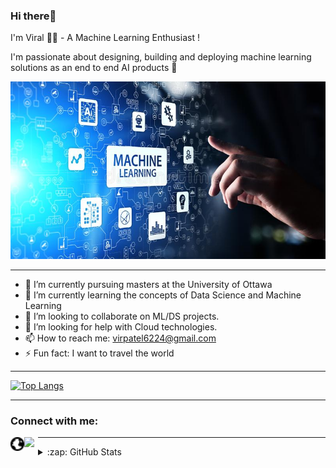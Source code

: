 ### Hi there👋
I'm Viral 👨‍💻 - A Machine Learning Enthusiast !

I'm passionate about designing, building and deploying machine learning solutions as an end to end AI products 🎩

<img src="https://github.com/vir007/vir007/blob/main/ML.jpg">

---

- 🔭 I’m currently pursuing masters at the University of Ottawa
- 🌱 I’m currently learning the concepts of Data Science and Machine Learning
- 👯 I’m looking to collaborate on ML/DS projects.
- 🤔 I’m looking for help with Cloud technologies.
- 📫 How to reach me: virpatel6224@gmail.com 
- ⚡ Fun fact: I want to travel the world

---

[![Top Langs](https://github-readme-stats.vercel.app/api/top-langs/?username=vir007&layout=compact)](https://github.com/vir007)

---

### Connect with me:

[<img align="left" width="22px" src="https://raw.githubusercontent.com/iconic/open-iconic/master/svg/globe.svg" />][website]
[<img align="left" width="22px" src="https://cdn.jsdelivr.net/npm/simple-icons@v3/icons/linkedin.svg" />][linkedin]

[website]: https://vir007.github.io/Portfolio/
[linkedin]: https://www.linkedin.com/in/viralpatel2020/


---
  
<details>
  <summary>:zap: GitHub Stats</summary>

  <img align="left" alt="codeSTACKr's GitHub Stats" src="https://github-readme-stats.codestackr.vercel.app/api?username=vir007&show_icons=true&hide_border=true" />

</details>